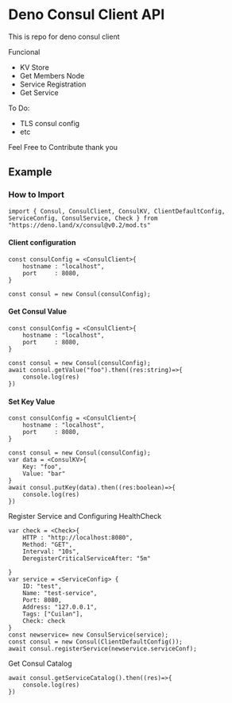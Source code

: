 # Deno Consul Client API

This is repo for deno consul client 

Funcional
- KV Store
- Get Members Node
- Service Registration
- Get Service

To Do: 
- TLS consul config
- etc


Feel Free to Contribute thank you

## Example 

### How to Import 
```
import { Consul, ConsulClient, ConsulKV, ClientDefaultConfig, ServiceConfig, ConsulService, Check } from "https://deno.land/x/consul@v0.2/mod.ts"
```

#### Client configuration
```
const consulConfig = <ConsulClient>{
    hostname : "localhost",
    port     : 8080,
}

const consul = new Consul(consulConfig);
```

#### Get Consul Value 
```
const consulConfig = <ConsulClient>{
    hostname : "localhost",
    port     : 8080,
}

const consul = new Consul(consulConfig);
await consul.getValue("foo").then((res:string)=>{
    console.log(res)
})
```
#### Set Key Value 
```
const consulConfig = <ConsulClient>{
    hostname : "localhost",
    port     : 8080,
}

const consul = new Consul(consulConfig);
var data = <ConsulKV>{
    Key: "foo",
    Value: "bar"
}
await consul.putKey(data).then((res:boolean)=>{
    console.log(res)
})
```

Register Service and Configuring HealthCheck

```
var check = <Check>{
    HTTP : "http://localhost:8080",
    Method: "GET",
    Interval: "10s",
    DeregisterCriticalServiceAfter: "5m"

}
var service = <ServiceConfig> {
    ID: "test",
    Name: "test-service",
    Port: 8080,
    Address: "127.0.0.1",
    Tags: ["Cuilan"],
    Check: check
}
const newservice= new ConsulService(service);
const consul = new Consul(ClientDefaultConfig());
await consul.registerService(newservice.serviceConf);
```


Get Consul Catalog 
```
await consul.getServiceCatalog().then((res)=>{
    console.log(res)
})
```